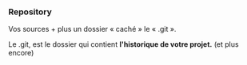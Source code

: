 ### Repository

Vos sources + plus un dossier « caché » le « .git ».

Le .git, est le dossier qui contient **l'historique de votre projet.** (et plus encore)
